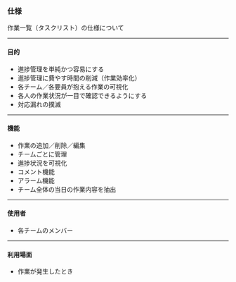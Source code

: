 ### 仕様
作業一覧（タスクリスト）の仕様について

---
#### 目的
- 進捗管理を単純かつ容易にする
- 進捗管理に費やす時間の削減（作業効率化）
- 各チーム／各要員が抱える作業の可視化
- 各人の作業状況が一目で確認できるようにする
- 対応漏れの撲滅

---
#### 機能
- 作業の追加／削除／編集
- チームごとに管理
- 進捗状況を可視化
- コメント機能
- アラーム機能
- チーム全体の当日の作業内容を抽出

---
#### 使用者
- 各チームのメンバー

---
#### 利用場面
- 作業が発生したとき
